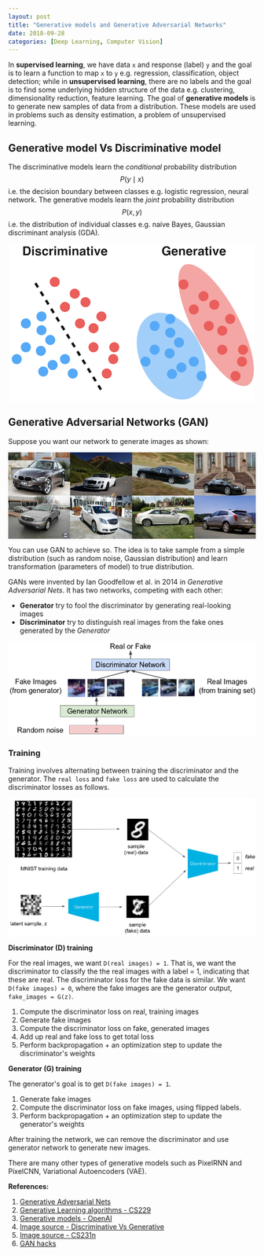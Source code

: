 ```yaml
---
layout: post
title: "Generative models and Generative Adversarial Networks"
date: 2018-09-28
categories: [Deep Learning, Computer Vision]
---
```


In **supervised learning**, we have data `x` and response (label) `y` and the goal is to learn a function to map `x` to `y` e.g. regression, classification, object detection; while in **unsupervised learning**, there are no labels and the goal is to find some underlying hidden structure of the data e.g. clustering, dimensionality reduction, feature learning. The goal of **generative models** is to generate new samples of data from a distribution. These models are used in problems such as density estimation, a problem of unsupervised learning.

## Generative model Vs Discriminative model

The discriminative models learn the *conditional* probability distribution $$P(y \mid x)$$ i.e. the decision boundary between classes e.g. logistic regression, neural network. The generative models learn the *joint* probability distribution $$P(x, y)$$ i.e. the distribution of individual classes e.g. naive Bayes, Gaussian discriminant analysis (GDA).

<img src="/img/discriminative_generative.png" style="display: block; margin: auto; width: auto; max-width: 100%;">

## Generative Adversarial Networks (GAN)

Suppose you want our network to generate images as shown:

<img src="/img/cars.png" style="display: block; margin: auto; width: auto; max-width: 100%;">

You can use GAN to achieve so. The idea is to take sample from a simple distribution (such as random noise, Gaussian distribution) and learn transformation (parameters of model) to true distribution.  

GANs were invented by Ian Goodfellow et al. in 2014 in *Generative Adversarial Nets*. It has two networks, competing with each other:  
* **Generator** try to fool the discriminator by generating real-looking images
* **Discriminator** try to distinguish real images from the fake ones generated by the *Generator*

<img src="/img/gan.png" style="display: block; margin: auto; width: auto; max-width: 100%;">

### Training

Training involves alternating between training the discriminator and the generator. The `real loss` and `fake loss` are used to calculate the discriminator losses as follows.

<img src="/img/gan_MNIST.png" style="display: block; margin: auto; width: auto; max-width: 100%;">

**Discriminator (D) training**

For the real images, we want `D(real images) = 1`. That is, we want the discriminator to classify the the real images with a label = 1, indicating that these are real. The discriminator loss for the fake data is similar. We want `D(fake images) = 0`, where the fake images are the generator output, `fake_images = G(z)`.

1. Compute the discriminator loss on real, training images
2. Generate fake images
3. Compute the discriminator loss on fake, generated images
4. Add up real and fake loss to get total loss
5. Perform backpropagation + an optimization step to update the discriminator's weights

**Generator (G) training**

The generator's goal is to get `D(fake images) = 1`.

1. Generate fake images
2. Compute the discriminator loss on fake images, using flipped labels.
3. Perform backpropagation + an optimization step to update the generator's weights

After training the network, we can remove the discriminator and use generator network to generate new images.

There are many other types of generative models such as PixelRNN and PixelCNN, Variational Autoencoders (VAE).


**References:**   
1. [Generative Adversarial Nets](https://papers.nips.cc/paper/5423-generative-adversarial-nets.pdf)  
2. [Generative Learning algorithms - CS229](http://cs229.stanford.edu/notes/cs229-notes2.pdf)  
3. [Generative models - OpenAI](https://blog.openai.com/generative-models/)  
4. [Image source - Discriminative Vs Generative](http://joelouismarino.github.io/blog_posts/blog_VAE.html)
5. [Image source - CS231n](http://cs231n.stanford.edu/)  
6. [GAN hacks](https://github.com/soumith/ganhacks)